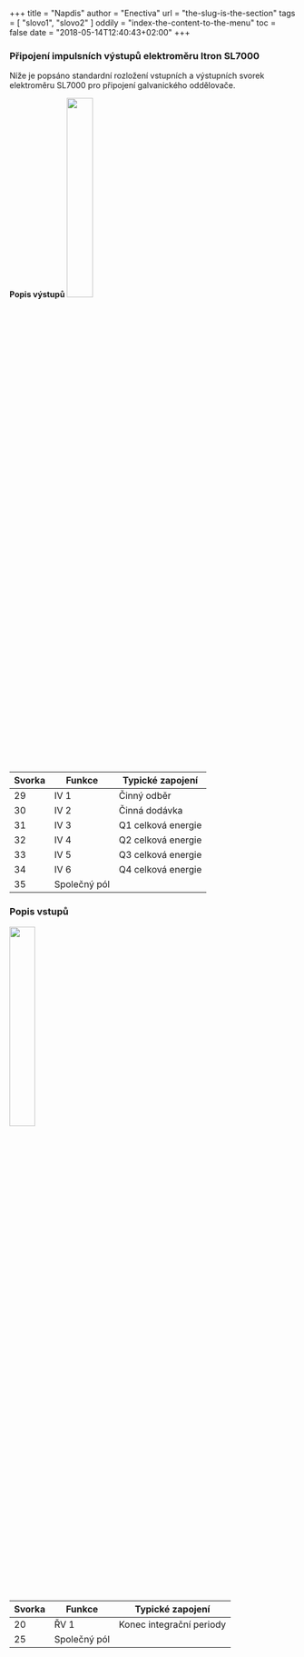 +++
title = "Napdis"
author = "Enectiva"
url = "the-slug-is-the-section"
tags = [
    "slovo1",
    "slovo2"
]
oddily = "index-the-content-to-the-menu"
toc = false
date = "2018-05-14T12:40:43+02:00"
+++

### Připojení impulsních výstupů elektroměru Itron SL7000

Níže je popsáno standardní rozložení vstupních a výstupních svorek elektroměru SL7000 pro připojení galvanického oddělovače.

**Popis výstupů**
<img class="center" src="/images/itron-sl7000/2.jpg" style="width:30%"></img>

| Svorka | Funkce |  Typické zapojení   |
| ------ | ------ | ------------------- |
|   29   |  IV 1  | Činný odběr         |
|   30   |  IV 2  | Činná dodávka       |
|   31   |  IV 3  | Q1 celková energie  |
|   32   |  IV 4  | Q2 celková energie  |
|   33   |  IV 5  | Q3 celková energie  |
|   34   |  IV 6  | Q4 celková energie  |
|   35   |  Společný pól                |

### Popis vstupů
<img class="center" src="/images/itron-sl7000/4.jpg" style="width:30%"></img>

| Svorka | Funkce |  Typické zapojení        |
| ------ | ------ | ------------------------ |
|   20   |  ŘV 1  | Konec integrační periody |
|   25   |  Společný pól       